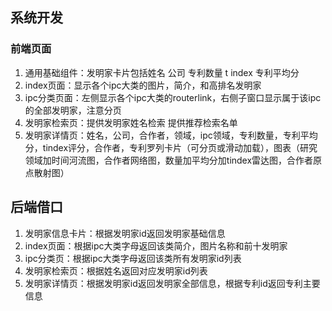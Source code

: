 ## 系统开发
### 前端页面
1. 通用基础组件：发明家卡片包括姓名 公司 专利数量 t index 专利平均分
2. index页面：显示各个ipc大类的图片，简介，和高排名发明家
3. ipc分类页面：左侧显示各个ipc大类的routerlink，右侧子窗口显示属于该ipc的全部发明家，注意分页
4. 发明家检索页：提供发明家姓名检索 提供推荐检索名单
5. 发明家详情页：姓名，公司，合作者，领域，ipc领域，专利数量，专利平均分，tindex评分，合作者，专利罗列卡片（可分页或滑动加载），图表（研究领域加时间河流图，合作者网络图，数量加平均分加tindex雷达图，合作者原点散射图）


## 后端借口
1. 发明家信息卡片：根据发明家id返回发明家基础信息
2. index页面：根据ipc大类字母返回该类简介，图片名称和前十发明家
3. ipc分类页：根据ipc大类字母返回该类所有发明家id列表
4. 发明家检索页：根据姓名返回对应发明家id列表
5. 发明家详情页：根据发明家id返回发明家全部信息，根据专利id返回专利主要信息